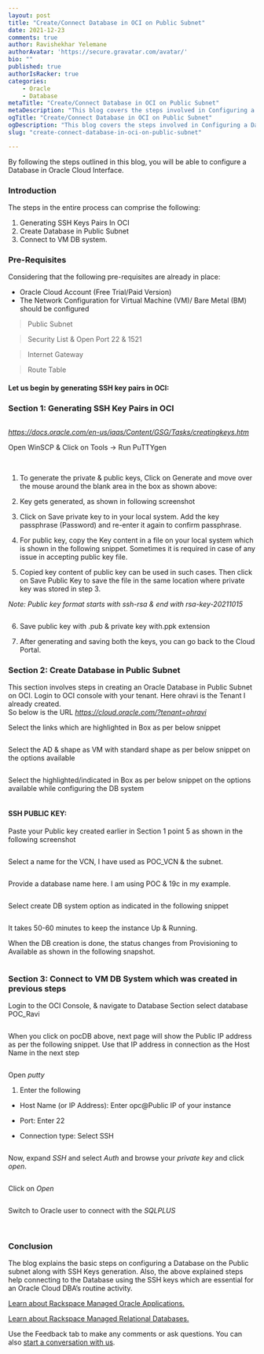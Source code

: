 ```yaml
---
layout: post
title: "Create/Connect Database in OCI on Public Subnet"
date: 2021-12-23
comments: true
author: Ravishekhar Yelemane
authorAvatar: 'https://secure.gravatar.com/avatar/'
bio: ""
published: true
authorIsRacker: true
categories:
    - Oracle
    - Database
metaTitle: "Create/Connect Database in OCI on Public Subnet"
metaDescription: "This blog covers the steps involved in Configuring a Database in Oracle Cloud Interface."
ogTitle: "Create/Connect Database in OCI on Public Subnet"
ogDescription: "This blog covers the steps involved in Configuring a Database in Oracle Cloud Interface. "
slug: "create-connect-database-in-oci-on-public-subnet"

---
```


By following the steps outlined in this blog, you will be able to configure a Database in Oracle Cloud Interface.

<!--more-->

### Introduction 

The steps in the entire process can comprise the following: 
1.	Generating SSH Keys Pairs In OCI
2.	Create Database in Public Subnet
3.	Connect to VM DB system.

### Pre-Requisites
Considering that the following pre-requisites are already in place: 
-	Oracle Cloud Account (Free Trial/Paid Version)
-	The Network Configuration for Virtual Machine (VM)/ Bare Metal (BM) should be configured

>	Public Subnet

>	Security List & Open Port 22 & 1521

>	Internet Gateway

>   Route Table

#### Let us begin by generating SSH key pairs in OCI:

### Section 1: Generating SSH Key Pairs in OCI

<img src=Picture1.png title="" alt="">

_https://docs.oracle.com/en-us/iaas/Content/GSG/Tasks/creatingkeys.htm_


Open WinSCP & Click on Tools -> Run PuTTYgen

<img src=Picture2.png title="" alt="">

<img src=Picture3.png title="" alt="">


1. To generate the private & public keys, Click on Generate and move over the mouse around the blank area in the box as shown above: 

2. Key gets generated, as shown in following screenshot

3. Click on Save private key to in your local system. 
Add the key passphrase (Password) and re-enter it again to confirm passphrase. 

4. For public key, copy the Key content in a file on your local system which is shown in the following snippet. Sometimes it is required in case of any issue in accepting public key file. 

5. Copied key content of public key can be used in such cases. 
Then click on Save Public Key to save the file in the same location where private key was stored in step 3.

_Note: Public key format starts with ssh-rsa & end with rsa-key-20211015_ 

<img src=Picture4.png title="" alt="">


6. Save public key with .pub & private key with.ppk extension

7. After generating and saving both the keys, you can go back to the Cloud Portal.

### Section 2: Create Database in Public Subnet

This section involves steps in creating an Oracle Database in Public Subnet on OCI. 
Login to OCI console with your tenant.  Here ohravi is the Tenant I already created.  
So below is the URL
   _https://cloud.oracle.com/?tenant=ohravi_

Select the links which are highlighted in Box as per below snippet

<img src=Picture5.png title="" alt="">

Select the AD & shape as VM with standard shape as per below snippet on the options available

<img src=Picture6.png title="" alt="">

Select the highlighted/indicated in Box as per below snippet on the options available while configuring the DB system

<img src=Picture7.png title="" alt="">

#### SSH PUBLIC KEY: 
Paste your Public key created earlier in Section 1 point 5 as shown in the following screenshot

<img src=Picture8.png title="" alt="">

Select a name for the VCN, I have used as POC_VCN & the subnet.

<img src=Picture9.png title="" alt="">

Provide a database name here. I am using POC & 19c in my example.

<img src=Picture10.png title="" alt="">

Select create DB system option as indicated in the following snippet

<img src=Picture11.png title="" alt="">

It takes 50-60 minutes to keep the instance Up & Running.

When the DB creation is done, the status changes from Provisioning to Available as shown in the following snapshot. 

<img src=Picture12.png title="" alt="">

### Section 3: Connect to VM DB System which was created in previous steps

Login to the OCI Console, & navigate to Database Section select database POC_Ravi

<img src=Picture13.png title="" alt="">


When you click on pocDB above, next page will show the Public IP address as per the following snippet.
Use that IP address in connection as the Host Name in the next step

<img src=Picture14.png title="" alt="">


Open _putty_ 
1. Enter the following 

- Host Name (or IP Address): Enter opc@Public IP of your instance 

- Port: Enter 22 

- Connection type: Select SSH

<img src=Picture15.png title="" alt="">


Now, expand _SSH_ and select _Auth_ and browse your _private key_ and click _open_. 


<img src=Picture16.png title="" alt="">

Click on _Open_

<img src=Picture17.png title="" alt="">

Switch to Oracle user to connect with the _SQLPLUS_ 

<img src=Picture18.png title="" alt="">


<img src=Picture19.png title="" alt="">

### Conclusion
The blog explains the basic steps on configuring a Database on the Public subnet along with SSH Keys generation. Also, the above explained steps help connecting to the Database using the SSH keys which are essential for an Oracle Cloud DBA’s routine activity.


<a class="cta purple" id="cta" href="https://www.rackspace.com/applications/oracle">Learn about Rackspace Managed Oracle Applications.</a>

<a class="cta purple" id="cta" href="https://www.rackspace.com/data/managed-sql"> Learn about Rackspace Managed Relational Databases.</a>


Use the Feedback tab to make any comments or ask questions. You can also
[start a conversation with us](https://www.rackspace.com/contact).
